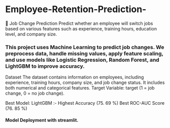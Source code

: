 # Employee-Retention-Prediction-
📌 Job Change Prediction
Predict whether an employee will switch jobs based on various features such as experience, training hours, education level, and company size.
### This project uses Machine Learning to predict job changes. We preprocess data, handle missing values, apply feature scaling, and use models like Logistic Regression, Random Forest, and LightGBM to improve accuracy.

Dataset
The dataset contains information on employees, including experience, training hours, company size, and job change status.
It includes both numerical and categorical features.
Target Variable: target (1 = job change, 0 = no job change).

Best Model: LightGBM :- 
 Highest Accuracy (75. 69 %)
  Best ROC-AUC Score (76. 85 %)

#### Model Deployment with streamlit.

